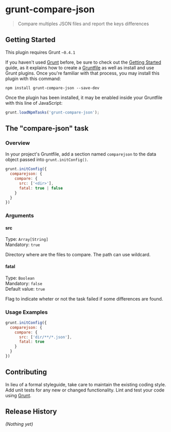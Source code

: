 # grunt-compare-json

> Compare multiples JSON files and report the keys differences

## Getting Started
This plugin requires Grunt `~0.4.1`

If you haven't used [Grunt](http://gruntjs.com/) before, be sure to check out the [Getting Started](http://gruntjs.com/getting-started) guide, as it explains how to create a [Gruntfile](http://gruntjs.com/sample-gruntfile) as well as install and use Grunt plugins. Once you're familiar with that process, you may install this plugin with this command:

```shell
npm install grunt-compare-json --save-dev
```

Once the plugin has been installed, it may be enabled inside your Gruntfile with this line of JavaScript:

```js
grunt.loadNpmTasks('grunt-compare-json');
```

## The "compare-json" task

### Overview
In your project's Gruntfile, add a section named `comparejson` to the data object passed into `grunt.initConfig()`.

```js
grunt.initConfig({
  comparejson: {
    compare: {
      src: ['<dir>'],
      fatal: true | false
    }
  }
})
```

### Arguments

#### src
Type: `Array[String]`<br />
Mandatory: `true`

Directory where are the files to compare. The path can use wildcard.

#### fatal
Type: `Boolean`<br />
Mandatory: `false`<br />
Default value: `true`

Flag to indicate wheter or not the task failed if some differences are found.

### Usage Examples

```js
grunt.initConfig({
  comparejson: {
    compare: {
      src: ['dir/**/*.json'],
      fatal: true
    }
  }
})
```

## Contributing
In lieu of a formal styleguide, take care to maintain the existing coding style. Add unit tests for any new or changed functionality. Lint and test your code using [Grunt](http://gruntjs.com/).

## Release History
_(Nothing yet)_
